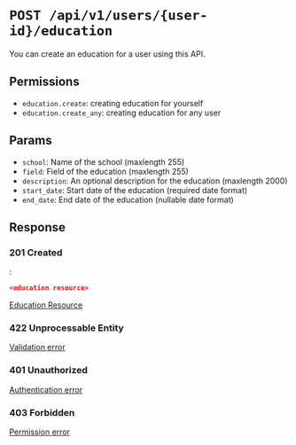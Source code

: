 # `POST /api/v1/users/{user-id}/education`
You can create an education for a user using this API.


## Permissions

- `education.create`: creating education for yourself
- `education.create_any`: creating education for any user

## Params

- `school`: Name of the school (maxlength 255)
- `field`: Field of the education (maxlength 255)
- `description`: An optional description for the education (maxlength 2000)
- `start_date`: Start date of the education (required date format)
- `end_date`: End date of the education (nullable date format)

## Response

### 201 Created
:
```json
<education resource>
```

[Education Resource](../../resources/education.md)

### 422 Unprocessable Entity
 [Validation error](../../validation-errors.md)

### 401 Unauthorized
 [Authentication error](../../authentication-errors.md)

### 403 Forbidden
 [Permission error](../../permission-errors.md)
